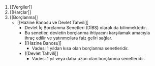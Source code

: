 1. [[Vergiler]]
2. [[Harçlar]]
3. [[Borçlanma]]
	 - [[Hazine Banosu ve Devlet Tahvili]]
		 - Devlet İç Borçlanma Senetleri (DİBS) olarak da bilinmektedir.
		 - Bu senetler, devletin borçlanma ihtiyacını karşılamak amacıyla ihraç edilir ve yatırımcılara faiz geliri sağlar.
		 - [[Hazine Banosu]]
			 - Vadesi 1 yıldan kısa olan borçlanma senetleridir.
		- [[Devlet Tahvili]]
			- Vadesi 1 yıl veya daha uzun olan borçlanma senetleridir.